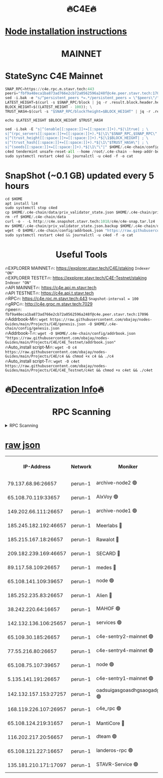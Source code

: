 <h1 align="center"> 🔥C4E🔥</h1>

[Node installation instructions](https://github.com/obajay/nodes-Guides/tree/main/Projects/C4E)
=

<h1 align="center"> MAINNET</h1>

# StateSync C4E Mainnet
```python
SNAP_RPC=https://c4e.rpc.m.stavr.tech:443
peers="fbf9a48eca1ba873ad766e2cb72a0562596a248f@c4e.peer.stavr.tech:17096"
sed -i.bak -e "s/^persistent_peers *=.*/persistent_peers = \"$peers\"/" $HOME/.c4e-chain/config/config.toml
LATEST_HEIGHT=$(curl -s $SNAP_RPC/block | jq -r .result.block.header.height); \
BLOCK_HEIGHT=$((LATEST_HEIGHT - 100)); \
TRUST_HASH=$(curl -s "$SNAP_RPC/block?height=$BLOCK_HEIGHT" | jq -r .result.block_id.hash)

echo $LATEST_HEIGHT $BLOCK_HEIGHT $TRUST_HASH

sed -i.bak -E "s|^(enable[[:space:]]+=[[:space:]]+).*$|\1true| ; \
s|^(rpc_servers[[:space:]]+=[[:space:]]+).*$|\1\"$SNAP_RPC,$SNAP_RPC\"| ; \
s|^(trust_height[[:space:]]+=[[:space:]]+).*$|\1$BLOCK_HEIGHT| ; \
s|^(trust_hash[[:space:]]+=[[:space:]]+).*$|\1\"$TRUST_HASH\"| ; \
s|^(seeds[[:space:]]+=[[:space:]]+).*$|\1\"\"|" $HOME/.c4e-chain/config/config.toml
c4ed tendermint unsafe-reset-all --home /root/.c4e-chain --keep-addr-book
sudo systemctl restart c4ed && journalctl -u c4ed -f -o cat
```
# SnapShot (~0.1 GB) updated every 5 hours
```python
cd $HOME
apt install lz4
sudo systemctl stop c4ed
cp $HOME/.c4e-chain/data/priv_validator_state.json $HOME/.c4e-chain/priv_validator_state.json.backup
rm -rf $HOME/.c4e-chain/data
curl -o - -L http://c4e.snapshot.stavr.tech:1018/c4e/c4e-snap.tar.lz4 | lz4 -c -d - | tar -x -C $HOME/.c4e-chain --strip-components 2
mv $HOME/.c4e-chain/priv_validator_state.json.backup $HOME/.c4e-chain/data/priv_validator_state.json
wget -O $HOME/.c4e-chain/config/addrbook.json "https://raw.githubusercontent.com/obajay/nodes-Guides/main/Projects/C4E/addrbook.json"
sudo systemctl restart c4ed && journalctl -u c4ed -f -o cat
```
 <h1 align="center"> Useful Tools</h1>

🔥EXPLORER MAINNET🔥:  https://explorer.stavr.tech/C4E/staking            `Indexer "ON"` \
🔥EXPLORER TESTET🔥:   https://explorer.stavr.tech/C4E-Testnet/staking     `Indexer "ON"` \
🔥API MAINNET🔥:       https://c4e.api.m.stavr.tech \
🔥API TESTNET🔥:       https://c4e.api.t.stavr.tech \
🔥RPC🔥:               https://c4e.rpc.m.stavr.tech:443                  `Snapshot-interval = 100` \
🔥gRPC🔥:              http://c4e.grpc.m.stavr.tech:7029 \
🔥peer🔥:              `fbf9a48eca1ba873ad766e2cb72a0562596a248f@c4e.peer.stavr.tech:17096` \
🔥Addrbook-M🔥:    ```wget https://raw.githubusercontent.com/obajay/nodes-Guides/main/Projects/C4E/genesis.json -O $HOME/.c4e-chain/config/genesis.json``` \
🔥Addrbook-T🔥:    ```wget -O $HOME/.c4e-chain/config/addrbook.json "https://raw.githubusercontent.com/obajay/nodes-Guides/main/Projects/C4E/C4E_Testnet/addrbook.json"``` \
🔥Auto_install script-M🔥: ```wget -O c4 https://raw.githubusercontent.com/obajay/nodes-Guides/main/Projects/C4E/c4 && chmod +x c4 && ./c4``` \
🔥Auto_install script-T🔥: ```wget -O c4et https://raw.githubusercontent.com/obajay/nodes-Guides/main/Projects/C4E/C4E_Testnet/c4et && chmod +x c4et && ./c4et```

🔥[Decentralization Info](https://github.com/obajay/StateSync-snapshots/tree/main/Projects/C4E/Decentralization)🔥
=

<h1 align="center"> RPC Scanning</h1>

<details>
<summary>RPC Scanning</summary>

<h2 align="center"> We scan nodes in real time every 4 hours. And we provide the final result of RPC endpoints.
We cannot influence the operation of these nodes in any way. </h2>


```python
If Voting Power is higher than 0 --> then the Node is a validator of the network and may be subject to attack and be a potential threat to the chain.
```
```python
We marked such validators with a red symbol
```

</details>

[raw json](https://rpc-check.c4e.stavr.tech/c4e/rpc-c4e-result.json)
=



<table><tr><th>IP-Address</th><th>Network</th><th>Moniker</th><th>Latest Block Height</th><th>Earliest Block Height</th><th>Catching Up</th><th>Tx Index</th><th>Voting Power</th><th>Scan Time</th></tr><tr><td>79.137.68.96:26657</td><td>perun-1</td><td>archive-node2 🟢</td><td>7686961</td><td>1</td><td>False</td><td>on</td><td>0</td><td>2024-03-21T23:40:15.973004430UTC</td></tr><tr><td>65.108.70.119:33657</td><td>perun-1</td><td>AlxVoy 🟢</td><td>7687040</td><td>1</td><td>False</td><td>on</td><td>0</td><td>2024-03-21T23:40:29.628798969UTC</td></tr><tr><td>149.202.66.111:26657</td><td>perun-1</td><td>archive-node1 🟢</td><td>7687043</td><td>1</td><td>False</td><td>on</td><td>0</td><td>2024-03-21T23:40:45.894579677UTC</td></tr><tr><td>185.245.182.192:46657</td><td>perun-1</td><td>Meerlabs 🔴</td><td>7687044</td><td>1051501</td><td>False</td><td>on</td><td>344615</td><td>2024-03-21T23:40:50.945209132UTC</td></tr><tr><td>185.215.167.18:26657</td><td>perun-1</td><td>Rawalot 🔴</td><td>7687045</td><td>1090501</td><td>False</td><td>on</td><td>450091</td><td>2024-03-21T23:41:01.841888543UTC</td></tr><tr><td>209.182.239.169:46657</td><td>perun-1</td><td>SECARD 🔴</td><td>7687042</td><td>2616101</td><td>False</td><td>off</td><td>749308</td><td>2024-03-21T23:40:41.188525017UTC</td></tr><tr><td>89.117.58.109:26657</td><td>perun-1</td><td>medes 🔴</td><td>7687045</td><td>2826001</td><td>False</td><td>off</td><td>891025</td><td>2024-03-21T23:40:57.389951733UTC</td></tr><tr><td>65.108.141.109:39657</td><td>perun-1</td><td>node 🟢</td><td>7687038</td><td>5303301</td><td>False</td><td>on</td><td>0</td><td>2024-03-21T23:40:18.314853620UTC</td></tr><tr><td>185.252.235.83:26657</td><td>perun-1</td><td>Alien 🔴</td><td>7687043</td><td>6502501</td><td>False</td><td>on</td><td>648215</td><td>2024-03-21T23:40:46.169497591UTC</td></tr><tr><td>38.242.220.64:16657</td><td>perun-1</td><td>MAHOF 🟢</td><td>7687042</td><td>6885501</td><td>False</td><td>on</td><td>0</td><td>2024-03-21T23:40:43.566887220UTC</td></tr><tr><td>142.132.136.106:25657</td><td>perun-1</td><td>services 🟢</td><td>7687041</td><td>7012001</td><td>False</td><td>on</td><td>0</td><td>2024-03-21T23:40:32.170509102UTC</td></tr><tr><td>65.109.30.185:26657</td><td>perun-1</td><td>c4e-sentry2-mainnet 🟢</td><td>7687044</td><td>7284001</td><td>False</td><td>on</td><td>0</td><td>2024-03-21T23:40:50.621173031UTC</td></tr><tr><td>77.55.216.80:26657</td><td>perun-1</td><td>c4e-sentry4-mainnet 🟢</td><td>7687040</td><td>7297001</td><td>False</td><td>on</td><td>0</td><td>2024-03-21T23:40:29.334216027UTC</td></tr><tr><td>65.108.75.107:39657</td><td>perun-1</td><td>node 🟢</td><td>7687041</td><td>7300001</td><td>False</td><td>on</td><td>0</td><td>2024-03-21T23:40:32.474794781UTC</td></tr><tr><td>5.135.141.191:26657</td><td>perun-1</td><td>c4e-sentry1-mainnet 🟢</td><td>7687038</td><td>7300501</td><td>False</td><td>on</td><td>0</td><td>2024-03-21T23:40:15.150937686UTC</td></tr><tr><td>142.132.157.153:27257</td><td>perun-1</td><td>oadsuigasgoasdhgsaogadg 🟢</td><td>7687037</td><td>7574001</td><td>False</td><td>on</td><td>0</td><td>2024-03-21T23:40:12.856623932UTC</td></tr><tr><td>168.119.226.107:26957</td><td>perun-1</td><td>c4e_rpc 🟢</td><td>7687039</td><td>7587039</td><td>False</td><td>on</td><td>0</td><td>2024-03-21T23:40:22.591084665UTC</td></tr><tr><td>65.108.124.219:31657</td><td>perun-1</td><td>MantiCore 🔴</td><td>7687040</td><td>7587040</td><td>False</td><td>off</td><td>729967</td><td>2024-03-21T23:40:29.011992361UTC</td></tr><tr><td>116.202.217.20:56657</td><td>perun-1</td><td>dteam 🟢</td><td>7687038</td><td>7660701</td><td>False</td><td>on</td><td>0</td><td>2024-03-21T23:40:15.673546408UTC</td></tr><tr><td>65.108.121.227:16657</td><td>perun-1</td><td>landeros-rpc 🟢</td><td>7687038</td><td>7674301</td><td>False</td><td>on</td><td>0</td><td>2024-03-21T23:40:15.469201940UTC</td></tr><tr><td>135.181.210.171:17097</td><td>perun-1</td><td>STAVR-Service 🟢</td><td>7687041</td><td>7684701</td><td>False</td><td>on</td><td>0</td><td>2024-03-21T23:40:32.790156386UTC</td></tr></table>
